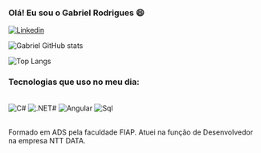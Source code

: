 ### Olá! Eu sou o Gabriel Rodrigues 😄

[![Linkedin](https://img.shields.io/badge/LinkedIn-0077B5?style=for-the-badge&logo=linkedin&logoColor=white)](https://www.linkedin.com/in/gabriel-rodrigues-passos/)


![Gabriel GitHub stats](https://github-readme-stats.vercel.app/api?username=GabrielRP17&show_icons=true&theme=transparent)

![Top Langs](https://github-readme-stats.vercel.app/api/top-langs/?username=GabrielRP17&layout=compact)

### Tecnologias que uso no meu dia:

<div style="display: inline_block"><br/>
    <img alt="C#" src="https://img.shields.io/badge/C%23-239120?style=for-the-badge&logo=c-sharp&logoColor=white"/>
    <img alt=".NET#" src="https://img.shields.io/badge/.NET-5C2D91?style=for-the-badge&logo=.net&logoColor=white"/>
    <img alt="Angular" src="https://img.shields.io/badge/Angular-DD0031?style=for-the-badge&logo=angular&logoColor=white"/>
    <img alt="Sql" src="https://img.shields.io/badge/MySQL-00000F?style=for-the-badge&logo=mysql&logoColor=white"/>
</div><br/>

Formado em ADS pela faculdade FIAP.
Atuei na função de Desenvolvedor na empresa NTT DATA.

